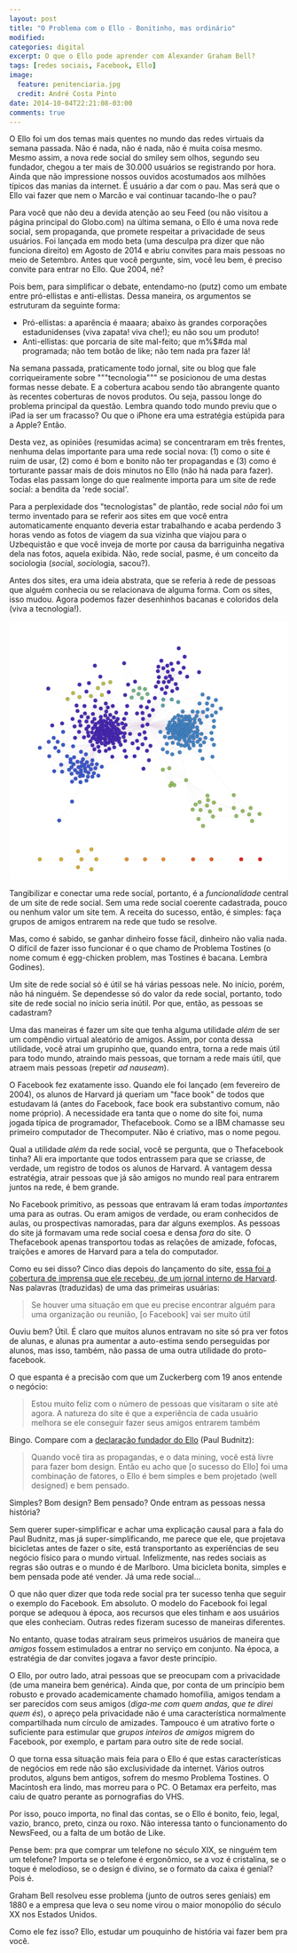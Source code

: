 ```yaml
---
layout: post
title: "O Problema com o Ello - Bonitinho, mas ordinário"
modified:
categories: digital 
excerpt: O que o Ello pode aprender com Alexander Graham Bell?
tags: [redes sociais, Facebook, Ello]
image:
  feature: penitenciaria.jpg
  credit: André Costa Pinto
date: 2014-10-04T22:21:08-03:00
comments: true
---
```


O Ello foi um dos temas mais quentes no mundo das redes virtuais da semana passada. Não é nada, não é nada, não é muita coisa mesmo. Mesmo assim, a nova rede social do smiley sem olhos, segundo seu fundador, chegou a ter mais de 30.000 usuários se registrando por hora. Ainda que não impressione nossos ouvidos acostumados aos milhões típicos das manias da internet. É usuário a dar com o pau. Mas será que o Ello vai fazer que nem o Marcão e vai continuar tacando-lhe o pau? 

Para você que não deu a devida atenção ao seu Feed (ou não visitou a página principal do Globo.com) na última semana, o Ello é uma nova rede social, sem propaganda, que promete respeitar a privacidade de seus usuários. Foi lançada em modo beta (uma desculpa pra dizer que não funciona direito) em Agosto de 2014 e abriu convites para mais pessoas no meio de Setembro. Antes que você pergunte, sim, você leu bem, é preciso convite para entrar no Ello. Que 2004, né?

Pois bem, para simplificar o debate, entendamo-no (putz) como um embate entre pró-ellistas e anti-ellistas. Dessa maneira, os argumentos se estruturam da seguinte forma:

* Pró-ellistas: a aparência é maaara; abaixo às grandes corporações estadunidenses (viva zapata! viva che!); eu não sou um produto!
* Anti-ellistas: que porcaria de site mal-feito; que m%$#da mal programada; não tem botão de like; não tem nada pra fazer lá!

Na semana passada, praticamente todo jornal, site ou blog que fale corriqueiramente sobre """tecnologia""" se posicionou de uma destas formas nesse debate. E a cobertura acabou sendo tão abrangente quanto às recentes coberturas de novos produtos. Ou seja, passou longe do problema principal da questão. Lembra quando todo mundo previu que o iPad ia ser um fracasso? Ou que o iPhone era uma estratégia estúpida para a Apple? Então.

Desta vez, as opiniões (resumidas acima) se concentraram em três frentes, nenhuma delas importante para uma rede social nova: (1) como o site é ruim de usar, (2) como é bom e bonito não ter propagandas e (3) como é torturante passar mais de dois minutos no Ello (não há nada para fazer). Todas elas passam longe do que realmente importa para um site de rede social: a bendita da 'rede social'.

Para a perplexidade dos "tecnologistas" de plantão, rede social *não* foi um termo inventado para se referir aos sites em que você entra automaticamente enquanto deveria estar trabalhando e acaba perdendo 3 horas vendo as fotos de viagem da sua vizinha que viajou para o Uzbequistão e que você inveja de morte por causa da barriguinha negativa dela nas fotos, aquela exibida. Não, rede social, pasme, é um conceito da sociologia (*soci*al, *soci*ologia, sacou?).

Antes dos sites, era uma ideia abstrata, que se referia à rede de pessoas que alguém conhecia ou se relacionava de alguma forma. Com os sites, isso mudou. Agora podemos fazer desenhinhos bacanas e coloridos dela (viva a tecnologia!).

<img src="/images/ello/redesocial.png" alt="Minha rede social do Facebook, hoje">

Tangibilizar e conectar uma rede social, portanto, é a *funcionalidade* central de um site de rede social. Sem uma rede social coerente cadastrada, pouco ou nenhum valor um site tem. A receita do sucesso, então, é simples: faça grupos de amigos entrarem na rede que tudo se resolve.

Mas, como é sabido, se ganhar dinheiro fosse fácil, dinheiro não valia nada. O difícil de fazer isso funcionar é o que chamo de Problema Tostines (o nome comum é egg-chicken problem, mas Tostines é bacana. Lembra Godines).

Um site de rede social só é útil se há várias pessoas nele. No início, porém, não há ninguém. Se dependesse só do valor da rede social, portanto, todo site de rede social no início seria inútil. Por que, então, as pessoas se cadastram?

Uma das maneiras é fazer um site que tenha alguma utilidade *além* de ser um compêndio virtual aleatório de amigos. Assim, por conta dessa utilidade, você atrai um grupinho  que, quando entra, torna a rede mais útil para todo mundo, atraindo mais pessoas, que tornam a rede mais útil, que atraem mais pessoas (repetir *ad nauseam*).

O Facebook fez exatamente isso. Quando ele foi lançado (em fevereiro de 2004), os alunos de Harvard já queriam um "face book" de todos que estudavam lá (antes do Facebook, face book era substantivo comum, não nome próprio). A necessidade era tanta que o nome do site foi, numa jogada típica de programador, Thefacebook. Como se a IBM chamasse seu primeiro computador de Thecomputer. Não é criativo, mas o nome pegou.

Qual a utilidade *além* da rede social, você se pergunta, que o Thefacebook tinha? Ali era importante que todos entrassem para que se criasse, de verdade, um registro de todos os alunos de Harvard. A vantagem dessa estratégia, atrair pessoas que já são amigos no mundo real para entrarem juntos na rede, é bem grande.

No Facebook primitivo, as pessoas que entravam lá eram todas *importantes* uma para as outras. Ou eram amigos de verdade, ou eram conhecidos de aulas, ou prospectivas namoradas, para dar alguns exemplos. As pessoas do site já formavam uma rede social coesa e densa *fora* do site. O Thefacebook apenas transportou todas as relações de amizade, fofocas, traições e amores de Harvard para a tela do computador.

Como eu sei disso? Cinco dias depois do lançamento do site, [essa foi a cobertura de imprensa que ele recebeu, de um jornal interno de Harvard](http://www.thecrimson.com/article/2004/2/9/hundreds-register-for-new-facebook-website/). Nas palavras (traduzidas) de uma das primeiras usuárias:

> Se houver uma situação em que eu precise encontrar alguém para uma organização ou reunião, [o Facebook] vai ser muito útil

Ouviu bem? Útil. É claro que muitos alunos entravam no site só pra ver fotos de alunas, e alunas pra aumentar a auto-estima sendo perseguidas por alunos, mas isso, também, não passa de uma outra utilidade do proto-facebook.

O que espanta é a precisão com que um Zuckerberg com 19 anos entende o negócio:

> Estou muito feliz com o número de pessoas que visitaram o site até agora. A natureza do site é que a experiência de cada usuário melhora se ele conseguir fazer seus amigos entrarem também

Bingo. Compare com a [declaração fundador do Ello](http://www.inc.com/jeremy-quittner/paul-butnitz-talks-about-ello-and-other-subjects.html) (Paul Budnitz):

> Quando você tira as propagandas, e o data mining, você está livre para fazer bom design. Então eu acho que [o sucesso do Ello] foi uma combinação de fatores, o Ello é bem simples e bem projetado (well designed) e bem pensado.

Simples? Bom design? Bem pensado? Onde entram as pessoas nessa história?

Sem querer super-simplificar e achar uma explicação causal para a fala do Paul Budnitz, mas já super-simplificando, me parece que ele, que projetava bicicletas antes de fazer o site, está transportanto as experiências de seu negócio físico para o mundo virtual. Infelizmente, nas redes sociais as regras são outras e o mundo é de Marlboro. Uma bicicleta bonita, simples e bem pensada pode até vender. Já uma rede social...

O que não quer dizer que toda rede social pra ter sucesso tenha que seguir o exemplo do Facebook. Em absoluto. O modelo do Facebook foi legal porque se adequou à época, aos recursos que eles tinham e aos usuários que eles conheciam. Outras redes fizeram sucesso de maneiras diferentes.

No entanto, quase todas atraíram seus primeiros usuários de maneira que *amigos* fossem estimulados a entrar no serviço em conjunto. Na época, a estratégia de dar convites jogava a favor deste princípio.

O Ello, por outro lado, atrai pessoas que se preocupam com a privacidade (de uma maneira bem genérica). Ainda que, por conta de um princípio bem robusto e provado academicamente chamado homofilia, amigos tendam a ser parecidos com seus amigos (*diga-me com quem andas, que te direi quem és*), o apreço pela privacidade não é uma característica normalmente compartilhada num círculo de amizades. Tampouco é um atrativo forte o suficiente para estimular que *grupos inteiros de amigos* migrem do Facebook, por exemplo, e partam para outro site de rede social.

O que torna essa situação mais feia para o Ello é que estas características de negócios em rede não são exclusividade da internet. Vários outros produtos, alguns bem antigos, sofrem do mesmo Problema Tostines. O Macintosh era lindo, mas morreu para o PC. O Betamax era perfeito, mas caiu de quatro perante as pornografias do VHS.

Por isso, pouco importa, no final das contas, se o Ello é bonito, feio, legal, vazio, branco, preto, cinza ou roxo. Não interessa tanto o funcionamento do NewsFeed, ou a falta de um botão de Like.

Pense bem: pra que comprar um telefone no século XIX, se ninguém tem um telefone? Importa se o telefone é ergonômico, se a voz é cristalina, se o toque é melodioso, se o design é divino, se o formato da caixa é genial? Pois é.

Graham Bell resolveu esse problema (junto de outros seres geniais) em 1880 e a empresa que leva o seu nome virou o maior monopólio do século XX nos Estados Unidos. 

Como ele fez isso? Ello, estudar um pouquinho de história vai fazer bem pra você.
